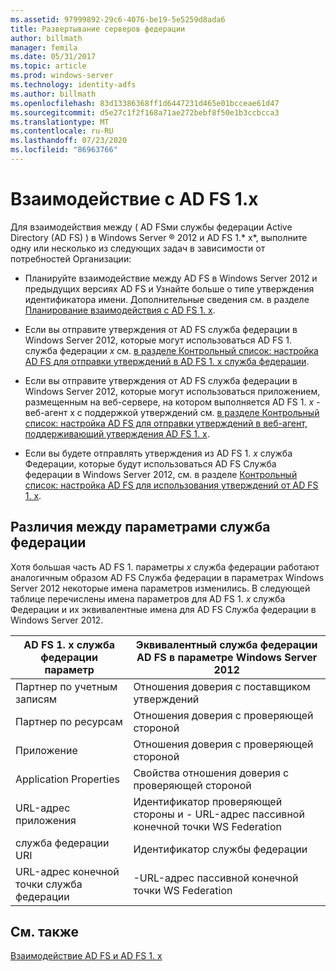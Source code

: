 ```yaml
---
ms.assetid: 97999892-29c6-4076-be19-5e5259d8ada6
title: Развертывание серверов федерации
author: billmath
manager: femila
ms.date: 05/31/2017
ms.topic: article
ms.prod: windows-server
ms.technology: identity-adfs
ms.author: billmath
ms.openlocfilehash: 83d13386368ff1d6447231d465e01bcceae61d47
ms.sourcegitcommit: d5e27c1f2f168a71ae272bebf8f50e1b3ccbcca3
ms.translationtype: MT
ms.contentlocale: ru-RU
ms.lasthandoff: 07/23/2020
ms.locfileid: "86963766"
---
```

# <a name="interoperating-with-ad-fs-1x"></a>Взаимодействие с AD FS 1.x

Для взаимодействия между \( AD FSми службы федерации Active Directory (AD FS) \) в Windows Server &reg; 2012 и AD FS 1.* x*, выполните одну или несколько из следующих задач в зависимости от потребностей Организации:  
  
-   Планируйте взаимодействие между AD FS в Windows Server 2012 и предыдущих версиях AD FS и Узнайте больше о типе утверждения идентификатора имени. Дополнительные сведения см. в разделе [Планирование взаимодействия с AD FS 1. x](/previous-versions/windows/it-pro/windows-server-2012-R2-and-2012/ff678040(v=ws.11)).  
  
-   Если вы отправите утверждения от AD FS служба федерации в Windows Server 2012, которые могут использоваться AD FS 1. служба федерации *x* см. [в разделе Контрольный список: настройка AD FS для отправки утверждений в AD FS 1. x служба федерации](Checklist--Configuring-AD-FS-to-Send-Claims-to-an-AD-FS-1.x-Federation-Service.md).  
  
-   Если вы отправите утверждения от AD FS служба федерации в Windows Server 2012, которые могут использоваться приложением, размещенным на веб-сервере, на котором выполняется AD FS 1. *x* \- веб-агент x с поддержкой утверждений см. [в разделе Контрольный список: настройка AD FS для отправки утверждений в веб-агент, поддерживающий утверждения AD FS 1. x](Checklist--Configuring-AD-FS-to-Send-Claims-to-an-AD-FS-1.x-Claims-Aware-Web-Agent.md).  
  
-   Если вы будете отправлять утверждения из AD FS 1. *x* служба Федерации, которые будут использоваться AD FS Служба федерации в Windows Server 2012, см. в разделе [Контрольный список: настройка AD FS для использования утверждений от AD FS 1. x](Checklist--Configuring-AD-FS--to-Consume-Claims-from-AD-FS-1.x.md).  
  
## <a name="differences-between-federation-service-settings"></a>Различия между параметрами служба федерации  
Хотя большая часть AD FS 1. параметры *x* служба федерации работают аналогичным образом AD FS Служба федерации в параметрах Windows Server 2012 некоторые имена параметров изменились. В следующей таблице перечислены имена параметров для AD FS 1. *x* служба Федерации и их эквивалентные имена для AD FS Служба федерации в Windows Server 2012.  
  
|AD FS 1. x служба федерации параметр|Эквивалентный служба федерации AD FS в параметре Windows Server 2012  
|----------------------------------------|---------------------------------------------------------------------------------------------------------- 
|Партнер по учетным записям|Отношения доверия с поставщиком утверждений  
|Партнер по ресурсам|Отношения доверия с проверяющей стороной 
|Приложение|Отношения доверия с проверяющей стороной  
|Application Properties|Свойства отношения доверия с проверяющей стороной  
|URL-адрес приложения|Идентификатор проверяющей стороны и \- URL-адрес пассивной конечной точки WS Federation  
|служба федерации URI|Идентификатор службы федерации  
|URL-адрес конечной точки служба федерации|\-URL-адрес пассивной конечной точки WS Federation  
  
## <a name="see-also"></a>См. также  
[Взаимодействие AD FS и AD FS 1. x](https://go.microsoft.com/fwlink/?LinkId=200776)  
  

